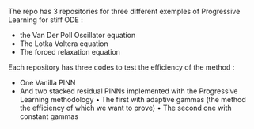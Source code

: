 The repo has 3 repositories for three different exemples of Progressive Learning for stiff ODE :
  - the Van Der Poll Oscillator equation
  - The Lotka Voltera equation
  - The forced relaxation equation

Each repository has three codes to test the efficiency of the method :
  - One Vanilla PINN
  - And two stacked residual PINNs implemented with the Progressive Learning methodology
        • The first with adaptive gammas (the method the efficiency of which we want to prove)
        • The second one with constant gammas 
